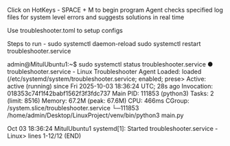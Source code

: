 Click on HotKeys - SPACE + M to begin program
Agent checks specified log files for system level errors and suggests solutions in real time

Use troubleshooter.toml to setup configs


Steps to run - 
sudo systemctl daemon-reload
sudo systemctl restart troubleshooter.service


admin@MitulUbuntu1:~$ sudo systemctl status troubleshooter.service 
● troubleshooter.service - Linux Troubleshooter Agent
     Loaded: loaded (/etc/systemd/system/troubleshooter.service; enabled; prese>
     Active: active (running) since Fri 2025-10-03 18:36:24 UTC; 28s ago
 Invocation: 018353c74f1f42babf1562f3f3fdc737
   Main PID: 111853 (python3)
      Tasks: 2 (limit: 8516)
     Memory: 67.2M (peak: 67.6M)
        CPU: 466ms
     CGroup: /system.slice/troubleshooter.service
             └─111853 /home/admin/Desktop/LinuxProject/venv/bin/python3 main.py

Oct 03 18:36:24 MitulUbuntu1 systemd[1]: Started troubleshooter.service - Linux>
lines 1-12/12 (END)
